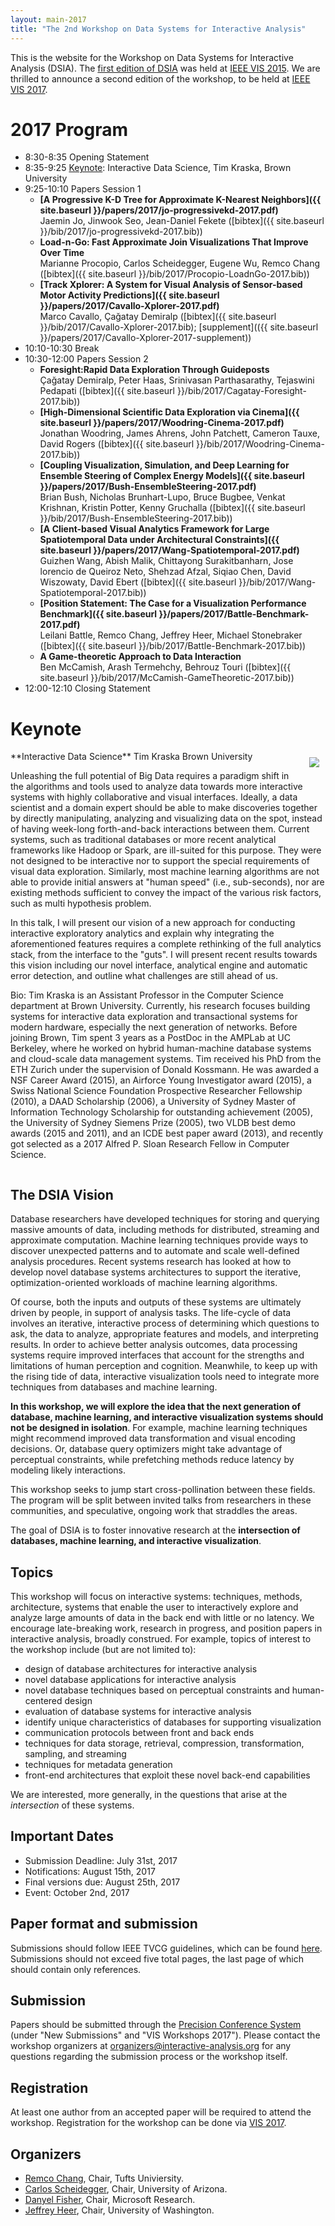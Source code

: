 ```yaml
---
layout: main-2017
title: "The 2nd Workshop on Data Systems for Interactive Analysis"
---
```


This is the website for the Workshop on Data Systems for
Interactive Analysis (DSIA). The [first edition of DSIA](/year/2015/) was held at
[IEEE VIS 2015](http://ieeevis.org/year/2015/info/vis-welcome/welcome). 
We are thrilled to announce a second edition of the workshop, to be
held at [IEEE VIS 2017](http://ieeevis.org).

# 2017 Program

* 8:30-8:35 Opening Statement
* 8:35-9:25 [Keynote](#keynote): Interactive Data Science, Tim Kraska, Brown University
* 9:25-10:10 Papers Session 1  
  * **[A Progressive K-D Tree for Approximate K-Nearest Neighbors]({{ site.baseurl }}/papers/2017/jo-progressivekd-2017.pdf)**  
    Jaemin Jo, Jinwook Seo, Jean-Daniel Fekete
    ([bibtex]({{ site.baseurl }}/bib/2017/jo-progressivekd-2017.bib))
  * **Load-n-Go: Fast Approximate Join Visualizations That Improve Over Time**  
    Marianne Procopio, Carlos Scheidegger, Eugene Wu, Remco Chang
    ([bibtex]({{ site.baseurl }}/bib/2017/Procopio-LoadnGo-2017.bib))
  * **[Track Xplorer: A System for Visual Analysis of Sensor-based Motor Activity Predictions]({{ site.baseurl }}/papers/2017/Cavallo-Xplorer-2017.pdf)**  
    Marco Cavallo, Çağatay Demiralp
    ([bibtex]({{ site.baseurl }}/bib/2017/Cavallo-Xplorer-2017.bib); [supplement](({{ site.baseurl }}/papers/2017/Cavallo-Xplorer-2017-supplement))
* 10:10-10:30 Break
* 10:30-12:00 Papers Session 2  
  * **Foresight:Rapid Data Exploration Through Guideposts**  
    Çağatay Demiralp, Peter Haas, Srinivasan Parthasarathy, Tejaswini Pedapati
    ([bibtex]({{ site.baseurl }}/bib/2017/Cagatay-Foresight-2017.bib))
  * **[High-Dimensional Scientific Data Exploration via Cinema]({{ site.baseurl }}/papers/2017/Woodring-Cinema-2017.pdf)**  
    Jonathan Woodring, James Ahrens, John Patchett, Cameron Tauxe, David Rogers
    ([bibtex]({{ site.baseurl }}/bib/2017/Woodring-Cinema-2017.bib))
  * **[Coupling Visualization, Simulation, and Deep Learning for Ensemble Steering of Complex Energy Models]({{ site.baseurl }}/papers/2017/Bush-EnsembleSteering-2017.pdf)**  
    Brian Bush, Nicholas Brunhart-Lupo, Bruce Bugbee, Venkat Krishnan, Kristin Potter, Kenny Gruchalla
    ([bibtex]({{ site.baseurl }}/bib/2017/Bush-EnsembleSteering-2017.bib))
  * **[A Client-based Visual Analytics Framework for Large Spatiotemporal Data under Architectural Constraints]({{ site.baseurl }}/papers/2017/Wang-Spatiotemporal-2017.pdf)**  
    Guizhen Wang, Abish Malik, Chittayong Surakitbanharn, Jose lorencio de Queiroz Neto, Shehzad Afzal, Siqiao Chen, David Wiszowaty, David Ebert
    ([bibtex]({{ site.baseurl }}/bib/2017/Wang-Spatiotemporal-2017.bib))
  * **[Position Statement: The Case for a Visualization Performance Benchmark]({{ site.baseurl }}/papers/2017/Battle-Benchmark-2017.pdf)**  
    Leilani Battle, Remco Chang, Jeffrey Heer, Michael Stonebraker
    ([bibtex]({{ site.baseurl }}/bib/2017/Battle-Benchmark-2017.bib))
  * **A Game-theoretic Approach to Data Interaction**  
    Ben McCamish, Arash Termehchy, Behrouz Touri
    ([bibtex]({{ site.baseurl }}/bib/2017/McCamish-GameTheoretic-2017.bib))
* 12:00-12:10 Closing Statement

# <a name="keynote"></a>Keynote

<div style="float: right; padding:10px"><img src="/img/kraska-2017.jpg"></img></div>  
**Interactive Data Science**  
Tim Kraska  
Brown University

Unleashing the full potential of Big Data requires a paradigm shift in the algorithms and tools used to analyze data towards more interactive systems with highly collaborative and visual interfaces. Ideally, a data scientist and a domain expert should be able to make discoveries together by directly manipulating, analyzing and visualizing data on the spot, instead of having week-long forth-and-back interactions between them. Current systems, such as traditional databases or more recent analytical frameworks like Hadoop or Spark, are ill-suited for this purpose. They were not designed to be interactive nor to support the special requirements of visual data exploration. Similarly, most machine learning algorithms are not able to provide initial answers at "human speed" (i.e., sub-seconds), nor are existing methods sufficient to convey the impact of the various risk factors, such as multi hypothesis problem. 
 
In this talk, I will present our vision of a new approach for conducting interactive exploratory analytics and explain why integrating the aforementioned features requires a complete rethinking of the full analytics stack, from the interface to the "guts". I will present recent results towards this vision including our novel interface, analytical engine and automatic error detection, and outline what challenges are still ahead of us.

Bio: Tim Kraska is an Assistant Professor in the Computer Science department at Brown University. Currently, his research focuses building systems for interactive data exploration and transactional systems for modern hardware, especially the next generation of networks. Before joining Brown, Tim spent 3 years as a PostDoc in the AMPLab at UC Berkeley, where he worked on hybrid human-machine database systems and cloud-scale data management systems. Tim received his PhD from the ETH Zurich under the supervision of Donald Kossmann. He was awarded a NSF Career Award (2015), an Airforce Young Investigator award (2015), a Swiss National Science Foundation Prospective Researcher Fellowship (2010), a DAAD Scholarship (2006), a University of Sydney Master of Information Technology Scholarship for outstanding achievement (2005), the University of Sydney Siemens Prize (2005), two VLDB best demo awards (2015 and 2011), and an ICDE best paper award (2013), and recently got selected as a 2017 Alfred P. Sloan Research Fellow in Computer Science.  
<div style="clear:both"></div>

## The DSIA Vision

Database researchers have developed techniques for storing and
querying massive amounts of data, including methods for distributed,
streaming and approximate computation. Machine learning techniques
provide ways to discover unexpected patterns and to automate and scale
well-defined analysis procedures. Recent systems research has looked
at how to develop novel database systems architectures to support the
iterative, optimization-oriented workloads of machine learning
algorithms.

Of course, both the inputs and outputs of these systems are ultimately
driven by people, in support of analysis tasks. The life-cycle of data
involves an iterative, interactive process of determining which
questions to ask, the data to analyze, appropriate features and
models, and interpreting results. In order to achieve better analysis
outcomes, data processing systems require improved interfaces that
account for the strengths and limitations of human perception and
cognition. Meanwhile, to keep up with the rising tide of data,
interactive visualization tools need to integrate more techniques from
databases and machine learning.

**In this workshop, we will explore the idea that the next generation of
database, machine learning, and interactive visualization systems
should not be designed in isolation**. For example, machine learning
techniques might recommend improved data transformation and visual
encoding decisions. Or, database query optimizers might take advantage
of perceptual constraints, while prefetching methods reduce latency by
modeling likely interactions.

This workshop seeks to jump start cross-pollination between these
fields. The program will be split between invited talks from
researchers in these communities, and speculative, ongoing work that
straddles the areas. 

The goal of DSIA is to foster innovative research at the
**intersection of databases, machine learning, and interactive
visualization**.

## Topics

This workshop will focus on interactive systems: techniques,
methods, architecture, systems that enable the user to interactively
explore and analyze large amounts of data in the back end with
little or no latency. We encourage late-breaking work,
research in progress, and position papers in interactive analysis,
broadly construed. For example, topics of interest to the workshop include (but are not limited to):

* design of database architectures for interactive analysis
* novel database applications for interactive analysis
* novel database techniques based on perceptual constraints and
  human-centered design
* evaluation of database systems for interactive analysis
* identify unique characteristics of databases for supporting visualization
* communication protocols between front and back ends
* techniques for data storage, retrieval, compression, transformation,
  sampling, and streaming
* techniques for metadata generation
* front-end architectures that exploit these novel back-end capabilities

We are interested, more generally, in the questions that arise at the
*intersection* of these systems. 

## Important Dates

* Submission Deadline: July 31st, 2017
* Notifications: August 15th, 2017
* Final versions due: August 25th, 2017
* Event: October 2nd, 2017

## Paper format and submission

Submissions should follow IEEE TVCG guidelines, which can be found
[here](http://junctionpublishing.org/vgtc/Tasks/camera_tvcg.html). 
Submissions should not exceed five total pages, the last page of which
should contain only references.

## Submission

Papers should be submitted through the
[Precision Conference System](http://precisionconference.com/~vgtc)
(under "New Submissions" and "VIS Workshops 2017").
Please contact the workshop organizers at
[organizers@interactive-analysis.org](mailto:organizers@interactive-analysis.org)
for any questions regarding the submission process or the workshop itself.

## Registration 

At least one author from an accepted paper will be required to attend the workshop. Registration for the workshop can be done via [VIS 2017](http://ieeevis.org/).

## Organizers

* [Remco Chang](http://www.cs.tufts.edu/~remco/), Chair, Tufts Univiersity.
* [Carlos Scheidegger](http://cscheid.net), Chair, University of Arizona.
* [Danyel Fisher](http://research.microsoft.com/en-us/people/danyelf/), Chair, Microsoft Research.
* [Jeffrey Heer](http://jheer.org), Chair, University of Washington.
